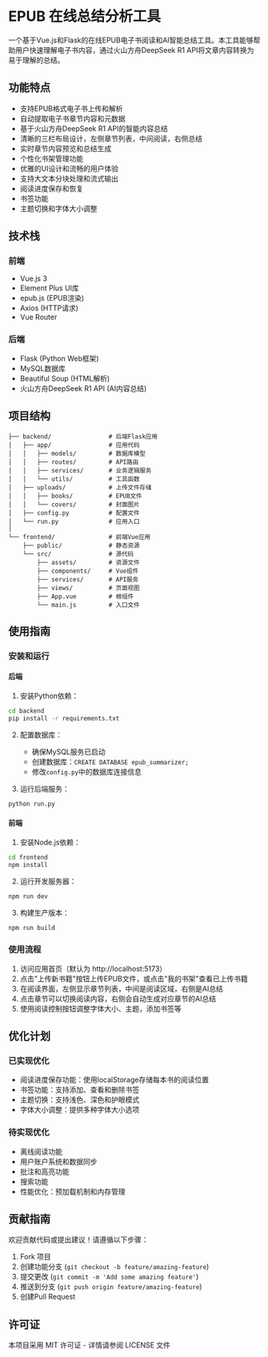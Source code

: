 # EPUB 在线总结分析工具

一个基于Vue.js和Flask的在线EPUB电子书阅读和AI智能总结工具。本工具能够帮助用户快速理解电子书内容，通过火山方舟DeepSeek R1 API将文章内容转换为易于理解的总结。

## 功能特点

- 支持EPUB格式电子书上传和解析
- 自动提取电子书章节内容和元数据
- 基于火山方舟DeepSeek R1 API的智能内容总结
- 清晰的三栏布局设计，左侧章节列表，中间阅读，右侧总结
- 实时章节内容预览和总结生成
- 个性化书架管理功能
- 优雅的UI设计和流畅的用户体验
- 支持大文本分块处理和流式输出
- 阅读进度保存和恢复
- 书签功能
- 主题切换和字体大小调整

## 技术栈

### 前端
- Vue.js 3
- Element Plus UI库
- epub.js (EPUB渲染)
- Axios (HTTP请求)
- Vue Router

### 后端
- Flask (Python Web框架)
- MySQL数据库
- Beautiful Soup (HTML解析)
- 火山方舟DeepSeek R1 API (AI内容总结)

## 项目结构

```
├── backend/                # 后端Flask应用
│   ├── app/                # 应用代码
│   │   ├── models/         # 数据库模型
│   │   ├── routes/         # API路由
│   │   ├── services/       # 业务逻辑服务
│   │   └── utils/          # 工具函数
│   ├── uploads/            # 上传文件存储
│   │   ├── books/          # EPUB文件
│   │   └── covers/         # 封面图片
│   ├── config.py           # 配置文件
│   └── run.py              # 应用入口
│
└── frontend/               # 前端Vue应用
    ├── public/             # 静态资源
    └── src/                # 源代码
        ├── assets/         # 资源文件
        ├── components/     # Vue组件
        ├── services/       # API服务
        ├── views/          # 页面视图
        ├── App.vue         # 根组件
        └── main.js         # 入口文件
```

## 使用指南

### 安装和运行

#### 后端

1. 安装Python依赖：
```bash
cd backend
pip install -r requirements.txt
```

2. 配置数据库：
   - 确保MySQL服务已启动
   - 创建数据库：`CREATE DATABASE epub_summarizer;`
   - 修改`config.py`中的数据库连接信息

3. 运行后端服务：
```bash
python run.py
```

#### 前端

1. 安装Node.js依赖：
```bash
cd frontend
npm install
```

2. 运行开发服务器：
```bash
npm run dev
```

3. 构建生产版本：
```bash
npm run build
```

### 使用流程

1. 访问应用首页（默认为 http://localhost:5173）
2. 点击"上传新书籍"按钮上传EPUB文件，或点击"我的书架"查看已上传书籍
3. 在阅读界面，左侧显示章节列表，中间是阅读区域，右侧是AI总结
4. 点击章节可以切换阅读内容，右侧会自动生成对应章节的AI总结
5. 使用阅读控制按钮调整字体大小、主题，添加书签等

## 优化计划

### 已实现优化
- 阅读进度保存功能：使用localStorage存储每本书的阅读位置
- 书签功能：支持添加、查看和删除书签
- 主题切换：支持浅色、深色和护眼模式
- 字体大小调整：提供多种字体大小选项

### 待实现优化
- 离线阅读功能
- 用户账户系统和数据同步
- 批注和高亮功能
- 搜索功能
- 性能优化：预加载机制和内存管理

## 贡献指南

欢迎贡献代码或提出建议！请遵循以下步骤：

1. Fork 项目
2. 创建功能分支 (`git checkout -b feature/amazing-feature`)
3. 提交更改 (`git commit -m 'Add some amazing feature'`)
4. 推送到分支 (`git push origin feature/amazing-feature`)
5. 创建Pull Request

## 许可证

本项目采用 MIT 许可证 - 详情请参阅 LICENSE 文件 
